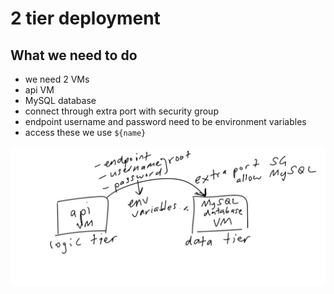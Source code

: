 # 2 tier deployment

## What we need to do
- we need 2 VMs 
- api VM
- MySQL database
- connect through extra port with security group
- endpoint username and password need to be environment variables
- access these we use `${name}`
  
![Alt text](../readme-images/newProject.png)